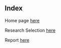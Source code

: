 ## Index
Home page [here](https://github.com/JAMPS657/Personal_Projects)

Research Selection [here](https://github.com/JAMPS657/Personal_Projects/blob/main/Research/README.md)

Report [here](https://github.com/JAMPS657/Personal_Projects/blob/main/Personal%20Programming%20Projects/BioDiversity%20Analysis/Analysis%20of%20Microbial%20Communities.pdf)

